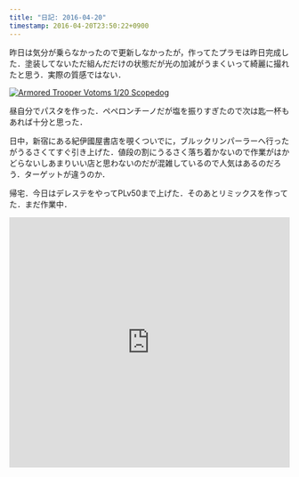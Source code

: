 ```yaml
---
title: "日記: 2016-04-20" 
timestamp: 2016-04-20T23:50:22+0900
---
```


昨日は気分が乗らなかったので更新しなかったが，作ってたプラモは昨日完成した．塗装してないただ組んだだけの状態だが光の加減がうまくいって綺麗に撮れたと思う．実際の質感ではない．

<a data-flickr-embed="true"  href="https://www.flickr.com/photos/136856949@N04/26474363196/in/dateposted-public/" title="Armored Trooper Votoms 1/20 Scopedog"><img src="https://farm2.staticflickr.com/1683/26474363196_3dce54161b_h.jpg" alt="Armored Trooper Votoms 1/20 Scopedog"></a><script async src="//embedr.flickr.com/assets/client-code.js" charset="utf-8"></script>

昼自分でパスタを作った．ペペロンチーノだが塩を振りすぎたので次は匙一杯もあれば十分と思った．

日中，新宿にある紀伊國屋書店を覗くついでに，ブルックリンパーラーへ行ったがうるさくてすぐ引き上げた．値段の割にうるさく落ち着かないので作業がはかどらないしあまりいい店と思わないのだが混雑しているので人気はあるのだろう．ターゲットが違うのか．

帰宅．今日はデレステをやってPLv50まで上げた．そのあとリミックスを作ってた．まだ作業中．

<iframe width="100%" height="450" scrolling="no" frameborder="no" src="https://w.soundcloud.com/player/?url=https%3A//api.soundcloud.com/tracks/259999329&amp;auto_play=false&amp;hide_related=false&amp;show_comments=true&amp;show_user=true&amp;show_reposts=false&amp;visual=true"></iframe>
